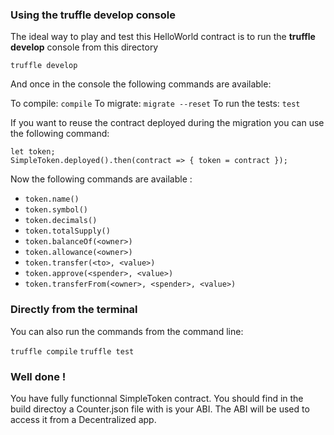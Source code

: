 
### Using the truffle develop console

The ideal way to play and test this HelloWorld contract is to run the **truffle develop** console from this directory

`truffle develop`

And once in the console the following commands are available:

To compile: `compile`
To migrate: `migrate --reset`
To run the tests: `test`

If you want to reuse the contract deployed during the migration you can use the following command:
```
let token;
SimpleToken.deployed().then(contract => { token = contract });
```

Now the following commands are available :
+ `token.name()`
+ `token.symbol()`
+ `token.decimals()`
+ `token.totalSupply()`
+ `token.balanceOf(<owner>)`
+ `token.allowance(<owner>)`
+ `token.transfer(<to>, <value>)`
+ `token.approve(<spender>, <value>)`
+ `token.transferFrom(<owner>, <spender>, <value>)`

### Directly from the terminal

You can also run the commands from the command line:

`truffle compile`
`truffle test`

### Well done !

You have fully functionnal SimpleToken contract.
You should find in the build directoy a Counter.json file with is your ABI.
The ABI will be used to access it from a Decentralized app.


